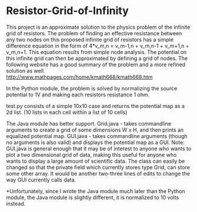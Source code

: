 Resistor-Grid-of-Infinity
=========================
This project is an approximate solution to the physics problem of the infinite grid of
resistors. The problem of finding an effective resistance between any two nodes on this 
proposed infinite grid of resistors has a simple difference equation in the form of
 4*v_m,n = v_m-1,n + v_m,n-1 + v_m+1,n + v_m,n+1. This equation results from simple node
analysis. The potential on this infinite grid can then be approximated by defining a grid of 
nodes.
The following website has a good summary of the problem and a more refined solution as well.
http://www.mathpages.com/home/kmath668/kmath668.htm

In the Python module, the problem is solved by normalizing the source potential to 1V and making
each resistors resistance 1 ohm.

test.py consists of a simple 10x10 case and returns the potential map as a 2d list. (10 lists
in each cell within a list of 10 cells)

The Java module has better support.
Grid.java - takes commandline arguments to create a grid of some dimensions W x H, and then prints an equalized potential map.
GUI.java - takes commandline arguments (though no arguments is also valid) and displays the potential map as a GUI.
Note: GUI.java is general enough that it may be of interest to anyone who wants to plot a two dimensional grid of data, making this useful for anyone who wants to display a large amount of scientific data.
The class can easily be changed so that the private field which currently stores type Grid, can store some other array.
It would be another two-three lines of edits to change the way GUI currently calls data. 

*Unfortunately, since I wrote the Java module much later than the Python module, the Java module is slightly different, it is normalized to 10 volts instead.
